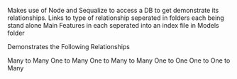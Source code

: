 Makes use of Node and Sequalize to access a DB to get demonstrate its relationships. 
Links to type of relationship seperated in folders each being stand alone
Main Features in each seperated into an index file in Models folder

Demonstrates the Following Relationships

Many to Many
One to Many
One to Many to Many
One to One
One to One to Many
